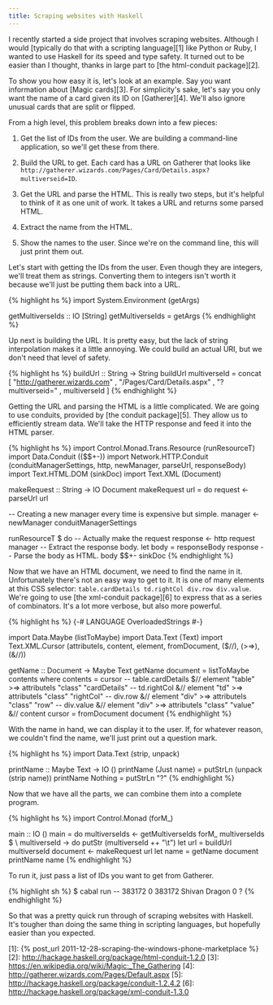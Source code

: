 ```yaml
---
title: Scraping websites with Haskell
---
```


I recently started a side project that involves scraping websites. Although I
would [typically do that with a scripting language][1] like Python or Ruby, I
wanted to use Haskell for its speed and type safety. It turned out to be easier
than I thought, thanks in large part to [the html-conduit package][2].

To show you how easy it is, let's look at an example. Say you want information
about [Magic cards][3]. For simplicity's sake, let's say you only want the name
of a card given its ID on [Gatherer][4]. We'll also ignore unusual cards that
are split or flipped.

From a high level, this problem breaks down into a few pieces:

1.  Get the list of IDs from the user. We are building a command-line
    application, so we'll get these from there.

2.  Build the URL to get. Each card has a URL on Gatherer that looks like
    `http://gatherer.wizards.com/Pages/Card/Details.aspx?multiverseid=ID`.

3.  Get the URL and parse the HTML. This is really two steps, but it's helpful
    to think of it as one unit of work. It takes a URL and returns some parsed
    HTML.

4.  Extract the name from the HTML.

5.  Show the names to the user. Since we're on the command line, this will just
    print them out.

Let's start with getting the IDs from the user. Even though they are integers,
we'll treat them as strings. Converting them to integers isn't worth it because
we'll just be putting them back into a URL.

{% highlight hs %}
import System.Environment (getArgs)

getMultiverseIds :: IO [String]
getMultiverseIds = getArgs
{% endhighlight %}

Up next is building the URL. It is pretty easy, but the lack of string
interpolation makes it a little annoying. We could build an actual URI, but we
don't need that level of safety.

{% highlight hs %}
buildUrl :: String -> String
buildUrl multiverseId = concat
  [ "http://gatherer.wizards.com"
  , "/Pages/Card/Details.aspx"
  , "?multiverseid="
  , multiverseId
  ]
{% endhighlight %}

Getting the URL and parsing the HTML is a little complicated. We are going to
use conduits, provided by [the conduit package][5]. They allow us to
efficiently stream data. We'll take the HTTP response and feed it into the HTML
parser.

{% highlight hs %}
import Control.Monad.Trans.Resource (runResourceT)
import Data.Conduit (($$+-))
import Network.HTTP.Conduit (conduitManagerSettings, http, newManager, parseUrl, responseBody)
import Text.HTML.DOM (sinkDoc)
import Text.XML (Document)

makeRequest :: String -> IO Document
makeRequest url = do
  request <- parseUrl url

  -- Creating a new manager every time is expensive but simple.
  manager <- newManager conduitManagerSettings

  runResourceT $ do
    -- Actually make the request
    response <- http request manager
    -- Extract the response body.
    let body = responseBody response
    -- Parse the body as HTML.
    body $$+- sinkDoc
{% endhighlight %}

Now that we have an HTML document, we need to find the name in it.
Unfortunately there's not an easy way to get to it. It is one of many elements
at this CSS selector: `table.cardDetails td.rightCol div.row div.value`. We're
going to use [the xml-conduit package][6] to express that as a series of
combinators. It's a lot more verbose, but also more powerful.

{% highlight hs %}
{-# LANGUAGE OverloadedStrings #-}

import Data.Maybe (listToMaybe)
import Data.Text (Text)
import Text.XML.Cursor (attributeIs, content, element, fromDocument, ($//), (>=>), (&//))

getName :: Document -> Maybe Text
getName document = listToMaybe contents where
  contents = cursor
    -- table.cardDetails
    $// element "table"
      >=> attributeIs "class" "cardDetails"
    -- td.rightCol
    &// element "td"
      >=> attributeIs "class" "rightCol"
    -- div.row
    &// element "div"
      >=> attributeIs "class" "row"
    -- div.value
    &// element "div"
      >=> attributeIs "class" "value"
    &// content
  cursor = fromDocument document
{% endhighlight %}

With the name in hand, we can display it to the user. If, for whatever reason,
we couldn't find the name, we'll just print out a question mark.

{% highlight hs %}
import Data.Text (strip, unpack)

printName :: Maybe Text -> IO ()
printName (Just name) = putStrLn (unpack (strip name))
printName Nothing = putStrLn "?"
{% endhighlight %}

Now that we have all the parts, we can combine them into a complete program.

{% highlight hs %}
import Control.Monad (forM_)

main :: IO ()
main = do
  multiverseIds <- getMultiverseIds
  forM_ multiverseIds $ \ multiverseId -> do
    putStr (multiverseId ++ "\t")
    let url = buildUrl multiverseId
    document <- makeRequest url
    let name = getName document
    printName name
{% endhighlight %}

To run it, just pass a list of IDs you want to get from Gatherer.

{% highlight sh %}
$ cabal run -- 383172 0
383172 Shivan Dragon
0      ?
{% endhighlight %}

So that was a pretty quick run through of scraping websites with Haskell. It's
tougher than doing the same thing in scripting languages, but hopefully easier
than you expected.

[1]: {% post_url 2011-12-28-scraping-the-windows-phone-marketplace %}
[2]: http://hackage.haskell.org/package/html-conduit-1.2.0
[3]: https://en.wikipedia.org/wiki/Magic:_The_Gathering
[4]: http://gatherer.wizards.com/Pages/Default.aspx
[5]: http://hackage.haskell.org/package/conduit-1.2.4.2
[6]: http://hackage.haskell.org/package/xml-conduit-1.3.0

